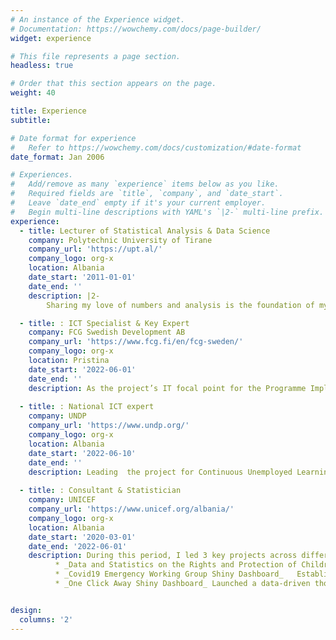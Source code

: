 ```yaml
---
# An instance of the Experience widget.
# Documentation: https://wowchemy.com/docs/page-builder/
widget: experience

# This file represents a page section.
headless: true

# Order that this section appears on the page.
weight: 40

title: Experience
subtitle:

# Date format for experience
#   Refer to https://wowchemy.com/docs/customization/#date-format
date_format: Jan 2006

# Experiences.
#   Add/remove as many `experience` items below as you like.
#   Required fields are `title`, `company`, and `date_start`.
#   Leave `date_end` empty if it's your current employer.
#   Begin multi-line descriptions with YAML's `|2-` multi-line prefix.
experience:
  - title: Lecturer of Statistical Analysis & Data Science 
    company: Polytechnic University of Tirane
    company_url: 'https://upt.al/'
    company_logo: org-x
    location: Albania
    date_start: '2011-01-01'
    date_end: ''
    description: |2-
        Sharing my love of numbers and analysis is the foundation of my career. By delivering comprehensive, engaging undergraduate/graduate level teaching         in Data Science & Machine Learning; Statistical Programming in R, Python; Probability and Statistics, I project manage the design, content research         and delivery of Data Science teaching courses, integrating core data science fundamentals and expanding course content to support related data              science disciplines.  

  - title: : ICT Specialist & Key Expert
    company: FCG Swedish Development AB
    company_url: 'https://www.fcg.fi/en/fcg-sweden/'
    company_logo: org-x
    location: Pristina
    date_start: '2022-06-01'
    date_end: ''
    description: As the project’s IT focal point for the Programme Implementation Unit, masterminding project deliverables for the Project IT Component,            coordinating resources, team engagement and translating each element into core tasks i.e drafting ToR and identifying profiles of short-term experts         in Component 3 to execute assignments.
    
  - title: : National ICT expert
    company: UNDP
    company_url: 'https://www.undp.org/'
    company_logo: org-x
    location: Albania
    date_start: '2022-06-10'
    date_end: ''
    description: Leading  the project for Continuous Unemployed Learning by integrating national ICT framework insights to develop a digital literacy               curriculum, drafting and validating methodology to support adults with low-literacy level. Part of this role is to develop roll out strategies and a         scale-up strategy for similar learning platforms across Albania, integrating localised data analysis/market insights to establish bespoke                   sub-projects.
    
  - title: : Consultant & Statistician
    company: UNICEF
    company_url: 'https://www.unicef.org/albania/'
    company_logo: org-x
    location: Albania
    date_start: '2020-03-01'
    date_end: '2022-06-01'
    description: During this period, I led 3 key projects across different subject areas
          *	_Data and Statistics on the Rights and Protection of Children project_ Collating, validating, and analysing data acquired from a wide range of               resources, translating key insights into tangible information for publication into reports and presentations. 
          *	_Covid19 Emergency Working Group Shiny Dashboard_   Establishing a data-driven dashboard through comprehensive data management to deliver a                   programme strategy in response to the global pandemic.
          *	_One Click Away Shiny Dashboard_ Launched a data-driven thought dashboard to support a programme strategy to identify problems associated with               children’s use of the internet; managed the end-to-end project from data research, collation, processing and interpretation.


design:
  columns: '2'
---
```

